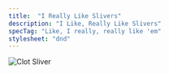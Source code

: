 ```yaml
---
title:  "I Really Like Slivers"
description: "I Like, Really Like Slivers"
specTag: "Like, I really, really like 'em"
stylesheet: "dnd"
---
```


![Clot Sliver](/img/awkward.jpeg)
